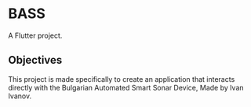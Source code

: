 # BASS

A Flutter project.

## Objectives

This project is made specifically to create an application that interacts directly with the Bulgarian Automated Smart Sonar Device, Made by Ivan Ivanov.


